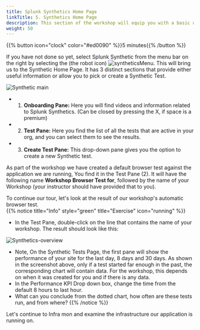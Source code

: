 ```yaml
---
title: Splunk Synthetics Home Page
linkTitle: 5. Synthetics Home Page
description: This section of the workshop will equip you with a basic understanding of the Synthetics UI
weight: 50
---
```


{{% button icon="clock" color="#ed0090" %}}5 minutes{{% /button %}}

If you have not done so yet, select Splunk Synthetic from the menu bar on the right by selecting the (the robot icon) ![syntheticsMenu](../../images/synthetics-icon.png?classes=inline&height=25px). This will bring us to the Synthetic Home Page. It has 3 distinct sections that provide either useful information or allow you to pick or create a Synthetic Test.

![Synthetic main](../../8-synthetics/images/synthetics-main.png?width=40vw)

* 1. **Onboarding Pane:** Here you will find videos and information related to Splunk Synthetics. (Can be closed by pressing the X, if space is a premium)
* 2. **Test Pane:** Here you find the list of all the tests that are active in your org, and you can select them to see the results.
* 3. **Create Test Pane:** This drop-down pane gives you the option to create a new Synthetic test.

As part of the workshop we have created a default browser test against the application we are running, You find it in the Test Pane (2). It will have the following name **Workshop Browser Test for**, followed by the name of your Workshop (your instructor should have provided that to you).

To continue our tour, let's look at the result of our workshop's automatic browser test.  
{{% notice title="Info" style="green" title="Exercise" icon="running" %}}

* In the Test Pane, double-click on the line that contains the name of your workshop. The result should look like this:

![Synthetics-overview](../../8-synthetics/images/synthetics-test-overview.png?width=40vw)

* Note, On the Synthetic Tests Page, the first pane will show the performance of your site for the last day, 8 days and 30 days. As shown in the screenshot above, only if a test started far enough in the past, the corresponding chart will contain data. For the workshop, this depends on when it was created for you and if there is any data.
* In the Performance KPI Drop down box, change the time from the default 8 hours to last hour.  
* What can you conclude from the dotted chart, how often are these tests run, and from where?
{{% /notice %}}

Let's continue to Infra mon and examine the infrastructure our application is running on.
